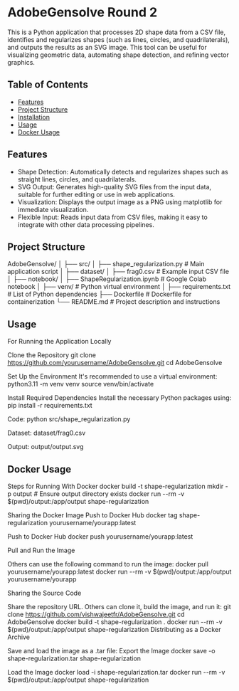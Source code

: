 # AdobeGensolve Round 2

This is a Python application that processes 2D shape data from a CSV file, identifies and regularizes shapes (such as lines, circles, and quadrilaterals), and outputs the results as an SVG image. This tool can be useful for visualizing geometric data, automating shape detection, and refining vector graphics.

## Table of Contents

- [Features](#features)
- [Project Structure](#project-structure)
- [Installation](#installation)
- [Usage](#usage)
- [Docker Usage](#docker-usage)

## Features
- Shape Detection: Automatically detects and regularizes shapes such as straight lines, circles, and quadrilaterals.
- SVG Output: Generates high-quality SVG files from the input data, suitable for further editing or use in web applications.
- Visualization: Displays the output image as a PNG using matplotlib for immediate visualization.
- Flexible Input: Reads input data from CSV files, making it easy to integrate with other data processing pipelines.


## Project Structure
AdobeGensolve/
│
├── src/
│   ├── shape_regularization.py    # Main application script
│
├── dataset/
│   ├── frag0.csv                  # Example input CSV file
│
├── notebook/
│   ├── ShapeRegularization.ipynb  # Google Colab notebook
│
├── venv/                          # Python virtual environment
│
├── requirements.txt               # List of Python dependencies
├── Dockerfile                     # Dockerfile for containerization
└── README.md                      # Project description and instructions

## Usage
For Running the Application Locally

Clone the Repository
git clone https://github.com/yourusername/AdobeGensolve.git
cd AdobeGensolve

Set Up the Environment
It's recommended to use a virtual environment:
python3.11 -m venv venv
source venv/bin/activate

Install Required Dependencies
Install the necessary Python packages using:
pip install -r requirements.txt

Code:
python src/shape_regularization.py

Dataset:
dataset/frag0.csv 

Output:
output/output.svg

## Docker Usage
Steps for Running With Docker
docker build -t shape-regularization 
mkdir -p output  # Ensure output directory exists
docker run --rm -v $(pwd)/output:/app/output shape-regularization

Sharing the Docker Image
Push to Docker Hub
docker tag shape-regularization yourusername/yourapp:latest

Push to Docker Hub
docker push yourusername/yourapp:latest

Pull and Run the Image

Others can use the following command to run the image:
docker pull yourusername/yourapp:latest
docker run --rm -v $(pwd)/output:/app/output yourusername/yourapp

Sharing the Source Code

Share the repository URL. Others can clone it, build the image, and run it:
git clone https://github.com/vishwajeetfr/AdobeGensolve.git
cd AdobeGensolve
docker build -t shape-regularization .
docker run --rm -v $(pwd)/output:/app/output shape-regularization
Distributing as a Docker Archive

Save and load the image as a .tar file:
Export the Image
docker save -o shape-regularization.tar shape-regularization

Load the Image
docker load -i shape-regularization.tar
docker run --rm -v $(pwd)/output:/app/output shape-regularization
